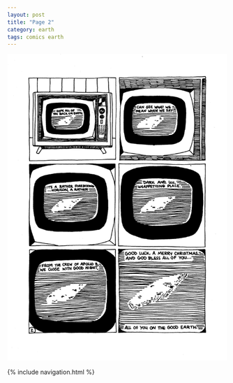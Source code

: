 ```yaml
---
layout: post
title: "Page 2"
category: earth
tags: comics earth
---
```


![Page 2](/assets/2.png)

{% include navigation.html %}
